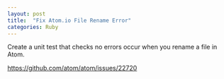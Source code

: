 ```yaml
---
layout: post
title:  "Fix Atom.io File Rename Error"
categories: Ruby
---
```

Create a unit test that checks no errors occur when you rename a file in Atom.

https://github.com/atom/atom/issues/22720
